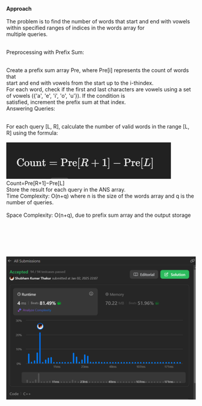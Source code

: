 <b>Approach</b></br></br>
The problem is to find the number of words that start and end with vowels within specified ranges of indices in the words array for</br> multiple queries.</br></br>

Preprocessing with Prefix Sum:</br></br>

Create a prefix sum array Pre, where Pre[i] represents the count of words that </br>
start and end with vowels from the start up to the i-thindex.</br>
For each word, check if the first and last characters are vowels using a set of vowels ({'a', 'e', 'i', 'o', 'u'}). If the condition is </br>satisfied, increment the prefix sum at that index.</br>
Answering Queries:</br></br>

For each query [L, R], calculate the number of valid words in the range [L, R] using the formula:
</br>
</br>
![alt text](image.png)
</br>
Count=Pre[R+1]−Pre[L]</br>
Store the result for each query in the ANS array.</br>
Time Complexity: O(n+q) where n is the size of the words array and q is the number of queries.</br></br>
Space Complexity: O(n+q), due to prefix sum array and the output storage 
</br></br></br></br></br>
</br></br>
![image](<Screenshot 2025-01-02 220737.png>)
